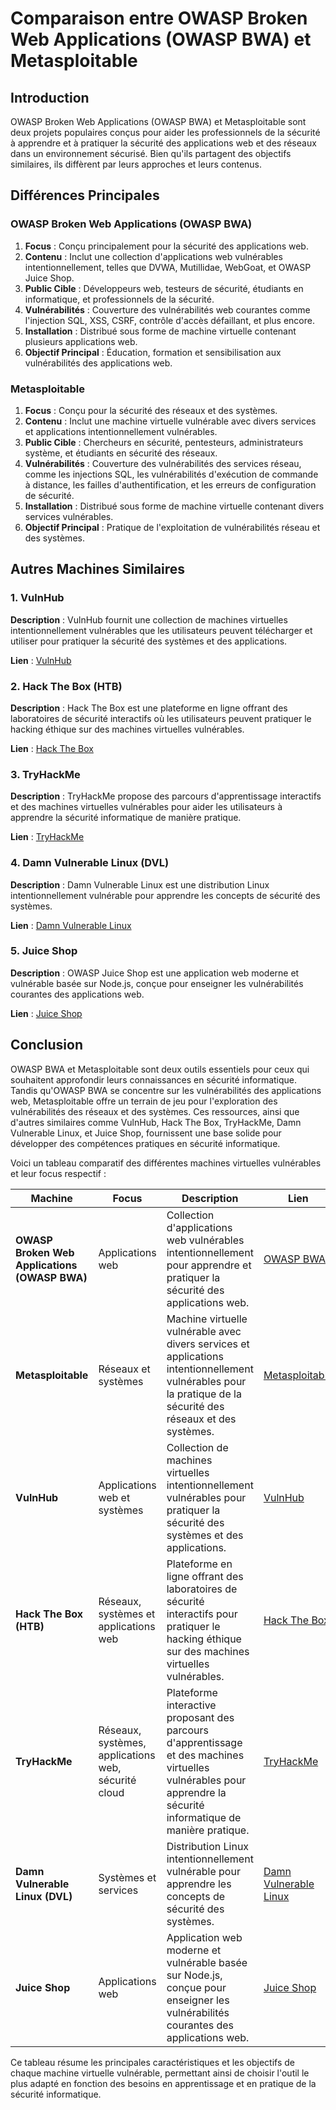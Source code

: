 # Comparaison entre OWASP Broken Web Applications (OWASP BWA) et Metasploitable

## Introduction

OWASP Broken Web Applications (OWASP BWA) et Metasploitable sont deux projets populaires conçus pour aider les professionnels de la sécurité à apprendre et à pratiquer la sécurité des applications web et des réseaux dans un environnement sécurisé. Bien qu'ils partagent des objectifs similaires, ils diffèrent par leurs approches et leurs contenus.

## Différences Principales

### OWASP Broken Web Applications (OWASP BWA)

1. **Focus** : Conçu principalement pour la sécurité des applications web.
2. **Contenu** : Inclut une collection d'applications web vulnérables intentionnellement, telles que DVWA, Mutillidae, WebGoat, et OWASP Juice Shop.
3. **Public Cible** : Développeurs web, testeurs de sécurité, étudiants en informatique, et professionnels de la sécurité.
4. **Vulnérabilités** : Couverture des vulnérabilités web courantes comme l'injection SQL, XSS, CSRF, contrôle d'accès défaillant, et plus encore.
5. **Installation** : Distribué sous forme de machine virtuelle contenant plusieurs applications web.
6. **Objectif Principal** : Éducation, formation et sensibilisation aux vulnérabilités des applications web.

### Metasploitable

1. **Focus** : Conçu pour la sécurité des réseaux et des systèmes.
2. **Contenu** : Inclut une machine virtuelle vulnérable avec divers services et applications intentionnellement vulnérables.
3. **Public Cible** : Chercheurs en sécurité, pentesteurs, administrateurs système, et étudiants en sécurité des réseaux.
4. **Vulnérabilités** : Couverture des vulnérabilités des services réseau, comme les injections SQL, les vulnérabilités d'exécution de commande à distance, les failles d'authentification, et les erreurs de configuration de sécurité.
5. **Installation** : Distribué sous forme de machine virtuelle contenant divers services vulnérables.
6. **Objectif Principal** : Pratique de l'exploitation de vulnérabilités réseau et des systèmes.

## Autres Machines Similaires

### 1. **VulnHub**

**Description** : VulnHub fournit une collection de machines virtuelles intentionnellement vulnérables que les utilisateurs peuvent télécharger et utiliser pour pratiquer la sécurité des systèmes et des applications.

**Lien** : [VulnHub](https://www.vulnhub.com/)

### 2. **Hack The Box (HTB)**

**Description** : Hack The Box est une plateforme en ligne offrant des laboratoires de sécurité interactifs où les utilisateurs peuvent pratiquer le hacking éthique sur des machines virtuelles vulnérables.

**Lien** : [Hack The Box](https://www.hackthebox.eu/)

### 3. **TryHackMe**

**Description** : TryHackMe propose des parcours d'apprentissage interactifs et des machines virtuelles vulnérables pour aider les utilisateurs à apprendre la sécurité informatique de manière pratique.

**Lien** : [TryHackMe](https://tryhackme.com/)

### 4. **Damn Vulnerable Linux (DVL)**

**Description** : Damn Vulnerable Linux est une distribution Linux intentionnellement vulnérable pour apprendre les concepts de sécurité des systèmes.

**Lien** : [Damn Vulnerable Linux](http://www.damnvulnerablelinux.org/)

### 5. **Juice Shop**

**Description** : OWASP Juice Shop est une application web moderne et vulnérable basée sur Node.js, conçue pour enseigner les vulnérabilités courantes des applications web.

**Lien** : [Juice Shop](https://owasp.org/www-project-juice-shop/)

## Conclusion

OWASP BWA et Metasploitable sont deux outils essentiels pour ceux qui souhaitent approfondir leurs connaissances en sécurité informatique. Tandis qu'OWASP BWA se concentre sur les vulnérabilités des applications web, Metasploitable offre un terrain de jeu pour l'exploration des vulnérabilités des réseaux et des systèmes. Ces ressources, ainsi que d'autres similaires comme VulnHub, Hack The Box, TryHackMe, Damn Vulnerable Linux, et Juice Shop, fournissent une base solide pour développer des compétences pratiques en sécurité informatique.

Voici un tableau comparatif des différentes machines virtuelles vulnérables et leur focus respectif :

| **Machine**                   | **Focus**                                             | **Description**                                                                                                                                                         | **Lien**                                               |
|-------------------------------|-------------------------------------------------------|-------------------------------------------------------------------------------------------------------------------------------------------------------------------------|--------------------------------------------------------|
| **OWASP Broken Web Applications (OWASP BWA)** | Applications web                                  | Collection d'applications web vulnérables intentionnellement pour apprendre et pratiquer la sécurité des applications web.                                             | [OWASP BWA](https://sourceforge.net/projects/owaspbwa/) |
| **Metasploitable**            | Réseaux et systèmes                                  | Machine virtuelle vulnérable avec divers services et applications intentionnellement vulnérables pour la pratique de la sécurité des réseaux et des systèmes.           | [Metasploitable](https://sourceforge.net/projects/metasploitable/) |
| **VulnHub**                   | Applications web et systèmes                         | Collection de machines virtuelles intentionnellement vulnérables pour pratiquer la sécurité des systèmes et des applications.                                           | [VulnHub](https://www.vulnhub.com/)                    |
| **Hack The Box (HTB)**        | Réseaux, systèmes et applications web                | Plateforme en ligne offrant des laboratoires de sécurité interactifs pour pratiquer le hacking éthique sur des machines virtuelles vulnérables.                         | [Hack The Box](https://www.hackthebox.eu/)             |
| **TryHackMe**                 | Réseaux, systèmes, applications web, sécurité cloud  | Plateforme interactive proposant des parcours d'apprentissage et des machines virtuelles vulnérables pour apprendre la sécurité informatique de manière pratique.       | [TryHackMe](https://tryhackme.com/)                    |
| **Damn Vulnerable Linux (DVL)**| Systèmes et services                                 | Distribution Linux intentionnellement vulnérable pour apprendre les concepts de sécurité des systèmes.                                                                 | [Damn Vulnerable Linux](http://www.damnvulnerablelinux.org/) |
| **Juice Shop**                | Applications web                                     | Application web moderne et vulnérable basée sur Node.js, conçue pour enseigner les vulnérabilités courantes des applications web.                                       | [Juice Shop](https://owasp.org/www-project-juice-shop/)|

Ce tableau résume les principales caractéristiques et les objectifs de chaque machine virtuelle vulnérable, permettant ainsi de choisir l'outil le plus adapté en fonction des besoins en apprentissage et en pratique de la sécurité informatique.
